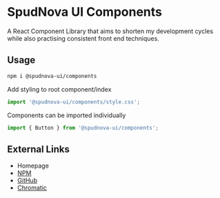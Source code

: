 # SpudNova UI Components

A React Component Library that aims to shorten my development cycles while also practising consistent front end techniques.

## Usage

```sh
npm i @spudnova-ui/components
```

Add styling to root component/index

```jsx
import '@spudnova-ui/components/style.css';
```

Components can be imported individually

```jsx
import { Button } from '@spudnova-ui/components';
```

## External Links

- Homepage
- [NPM](https://www.npmjs.com/package/@spudnova-ui/components)
- [GitHub](https://github.com/kelly-keating/spudnova-components)
- [Chromatic](https://www.chromatic.com/library?appId=6798411314401a1481b93fa0)
